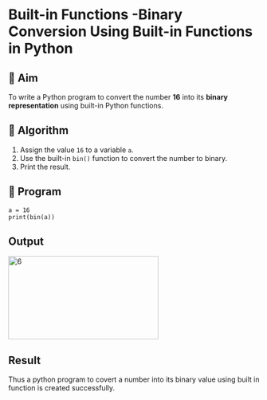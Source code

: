 # Built-in Functions -Binary Conversion Using Built-in Functions in Python

## 🎯 Aim
To write a Python program to convert the number **16** into its **binary representation** using built-in Python functions.

## 🧠 Algorithm
1. Assign the value `16` to a variable `a`.
2. Use the built-in `bin()` function to convert the number to binary.
3. Print the result.

## 🧾 Program
```
a = 16
print(bin(a))
```


## Output
<img width="301" height="167" alt="6" src="https://github.com/user-attachments/assets/f04a523c-ce8b-43e2-8ef6-06cc79435101" />


## Result
Thus a python program to covert a number into its binary value using built in function is created successfully.



